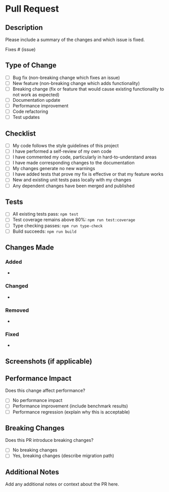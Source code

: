 # Pull Request

## Description

Please include a summary of the changes and which issue is fixed.

Fixes # (issue)

## Type of Change

- [ ] Bug fix (non-breaking change which fixes an issue)
- [ ] New feature (non-breaking change which adds functionality)
- [ ] Breaking change (fix or feature that would cause existing functionality to not work as expected)
- [ ] Documentation update
- [ ] Performance improvement
- [ ] Code refactoring
- [ ] Test updates

## Checklist

- [ ] My code follows the style guidelines of this project
- [ ] I have performed a self-review of my own code
- [ ] I have commented my code, particularly in hard-to-understand areas
- [ ] I have made corresponding changes to the documentation
- [ ] My changes generate no new warnings
- [ ] I have added tests that prove my fix is effective or that my feature works
- [ ] New and existing unit tests pass locally with my changes
- [ ] Any dependent changes have been merged and published

## Tests

- [ ] All existing tests pass: `npm test`
- [ ] Test coverage remains above 80%: `npm run test:coverage`
- [ ] Type checking passes: `npm run type-check`
- [ ] Build succeeds: `npm run build`

## Changes Made

### Added
-

### Changed
-

### Removed
-

### Fixed
-

## Screenshots (if applicable)

## Performance Impact

Does this change affect performance?

- [ ] No performance impact
- [ ] Performance improvement (include benchmark results)
- [ ] Performance regression (explain why this is acceptable)

## Breaking Changes

Does this PR introduce breaking changes?

- [ ] No breaking changes
- [ ] Yes, breaking changes (describe migration path)

## Additional Notes

Add any additional notes or context about the PR here.
